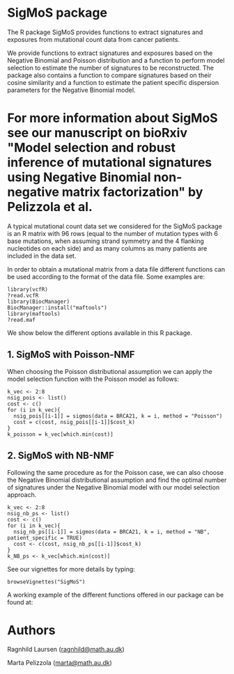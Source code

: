 # SigMoS package 

The R package SigMoS provides functions to extract signatures and exposures from mutational count data from cancer patients. 

We provide functions to extract signatures and exposures based on the Negative Binomial and Poisson distribution and a function to perform model selection to estimate the number of signatures to be reconstructed. 
The package also contains a function to compare signatures based on their cosine similarity and a function to estimate the patient specific dispersion parameters for the Negative Binomial model.

For more information about SigMoS see our manuscript on bioRxiv "Model selection and robust inference of mutational signatures using Negative Binomial non-negative matrix factorization" by Pelizzola et al.  
=======

A typical mutational count data set we considered for the SigMoS package is an R matrix with 96 rows (equal to the number of mutation types with 6 base mutations, when assuming strand symmetry and the 4 flanking nucleotides on each side) and as many columns as many patients are included in the data set. 

In order to obtain a mutational matrix from a data file different functions can be used according to the format of the data file. Some examples are:

```{r readdata}
library(vcfR)
?read.vcfR
library(BiocManager)
BiocManager::install("maftools")
library(maftools)
?read.maf
```

We show below the different options available in this R package. 

## 1. SigMoS with Poisson-NMF
When choosing the Poisson distributional assumption we can apply the model selection function with the Poisson model as follows:
```{r poisson}
k_vec <- 2:8
nsig_pois <- list()
cost <- c()
for (i in k_vec){
  nsig_pois[[i-1]] = sigmos(data = BRCA21, k = i, method = "Poisson")
  cost = c(cost, nsig_pois[[i-1]]$cost_k)
}
k_poisson = k_vec[which.min(cost)]
```

## 2. SigMoS with NB-NMF
Following the same procedure as for the Poisson case, we can also choose the Negative Binomial distributional assumption and find the optimal number of signatures under the Negative Binomial model with our model selection approach.

```{r NBpatientspecific, warning = FALSE}
k_vec <- 2:8
nsig_nb_ps <- list()
cost <- c()
for (i in k_vec){
  nsig_nb_ps[[i-1]] = sigmos(data = BRCA21, k = i, method = "NB", patient_specific = TRUE)
  cost <- c(cost, nsig_nb_ps[[i-1]]$cost_k)
}
k_NB_ps <- k_vec[which.min(cost)]
```
See our vignettes for more details by typing:
```{r vignette, warning = FALSE}
browseVignettes("SigMoS") 
```
A working example of the different functions offered in our package can be found at: 

# Authors
Ragnhild Laursen (ragnhild@math.au.dk)

Marta Pelizzola (marta@math.au.dk)
